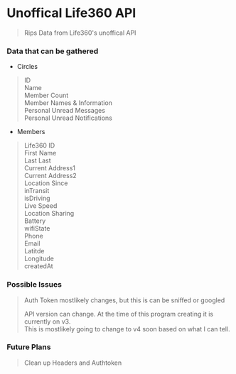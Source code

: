 # Unoffical Life360 API

> Rips Data from Life360's unoffical API

### Data that can be gathered
- Circles
> ID\
> Name\
> Member Count\
> Member Names & Information\
> Personal Unread Messages\
> Personal Unread Notifications

- Members
> Life360 ID\
> First Name\
> Last Last\
> Current Address1\
> Current Address2\
> Location Since\
> inTransit\
> isDriving\
> Live Speed\
> Location Sharing\
> Battery\
> wifiState\
> Phone\
> Email\
> Latitde\
> Longitude\
> createdAt

### Possible Issues
> Auth Token mostlikely changes, but this is can be sniffed or googled
>
> API version can change. At the time of this program creating it is currently on v3.\
> This is mostlikely going to change to v4 soon based on what I can tell.

### Future Plans
> Clean up Headers and Authtoken
